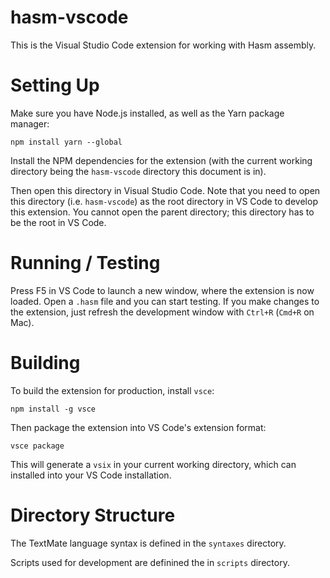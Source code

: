 # hasm-vscode

This is the Visual Studio Code extension for working with Hasm assembly.

# Setting Up

Make sure you have Node.js installed, as well as the Yarn package manager:
```
npm install yarn --global
```
Install the NPM dependencies for the extension (with the current working directory being the `hasm-vscode` directory this document is in).

Then open this directory in Visual Studio Code.
Note that you need to open this directory (i.e. `hasm-vscode`) as the root directory in VS Code to develop this extension.
You cannot open the parent directory; this directory has to be the root in VS Code.

# Running / Testing

Press F5 in VS Code to launch a new window, where the extension is now loaded.
Open a `.hasm` file and you can start testing.
If you make changes to the extension, just refresh the development window with `Ctrl+R` (`Cmd+R` on Mac).

# Building

To build the extension for production, install `vsce`:
```
npm install -g vsce
```
Then package the extension into VS Code's extension format:
```
vsce package
```
This will generate a `vsix` in your current working directory, which can installed into your VS Code installation.

# Directory Structure

The TextMate language syntax is defined in the `syntaxes` directory.

Scripts used for development are definined the in `scripts` directory.
